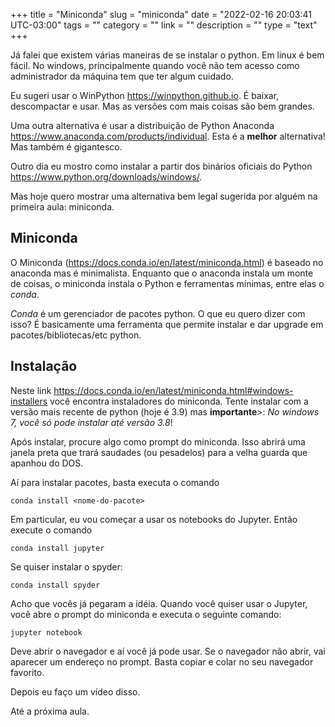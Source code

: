 +++
title = "Miniconda"
slug = "miniconda"
date = "2022-02-16 20:03:41 UTC-03:00"
tags = ""
category = ""
link = ""
description = ""
type = "text"
+++

Já falei que existem várias maneiras de se instalar o python. Em linux é bem fácil. No windows, principalmente quando você não tem acesso como administrador da máquina tem que ter algum cuidado.

Eu sugeri usar o WinPython <https://winpython.github.io>. É baixar, descompactar e usar. Mas as versões com mais coisas são bem grandes.

Uma outra alternativa é usar a distribuição de Python Anaconda <https://www.anaconda.com/products/individual>. Esta é a **melhor** alternativa! Mas também é gigantesco.

Outro dia eu mostro como instalar a partir dos binários oficiais do Python <https://www.python.org/downloads/windows/>.

Mas hoje quero mostrar uma alternativa bem legal sugerida por alguém na primeira aula: miniconda.
<!-- TEASER_END -->

## Miniconda

O Miniconda (<https://docs.conda.io/en/latest/miniconda.html>) é baseado no anaconda mas é minimalista. Enquanto que o anaconda instala um monte de coisas, o miniconda instala o Python e ferramentas mínimas, entre elas o *conda*.

*Conda* é um gerenciador de pacotes python. O que eu quero dizer com isso? É basicamente uma ferramenta que permite instalar e dar upgrade em pacotes/bibliotecas/etc python.

## Instalação

Neste link <https://docs.conda.io/en/latest/miniconda.html#windows-installers> você encontra instaladores do miniconda. Tente instalar com a versão mais recente de python (hoje é 3.9) mas **importante**>: *No windows 7, você só pode instalar até versão 3.8*!

Após instalar, procure algo como prompt do miniconda. Isso abrirá uma janela preta que trará saudades (ou pesadelos) para a velha guarda que apanhou do DOS.

Aí para instalar pacotes, basta executa o comando

```
conda install <nome-do-pacote>
```

Em particular, eu vou começar a usar os notebooks do Jupyter. Então execute o comando

```
conda install jupyter
```

Se quiser instalar o spyder:
```
conda install spyder
```

Acho que vocês já pegaram a idéia. Quando você quiser usar o Jupyter, você abre o prompt do miniconda e executa o seguinte comando:

```
jupyter notebook
```

Deve abrir o navegador e aí você já pode usar. Se o navegador não abrir, vai aparecer um endereço no prompt. Basta copiar e colar no seu navegador favorito.

Depois eu faço um vídeo disso.

Até a próxima aula.



